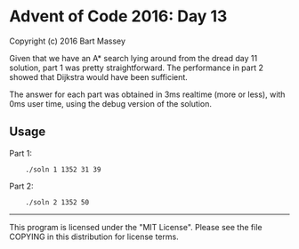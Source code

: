 # Advent of Code 2016: Day 13
Copyright (c) 2016 Bart Massey

Given that we have an A\* search lying around from the dread
day 11 solution, part 1 was pretty straightforward. The
performance in part 2 showed that Dijkstra would have been
sufficient.

The answer for each part was obtained in 3ms realtime (more
or less), with 0ms user time, using the debug version of the
solution.

## Usage

Part 1:

        ./soln 1 1352 31 39

Part 2:

        ./soln 2 1352 50

---

This program is licensed under the "MIT License".
Please see the file COPYING in this distribution
for license terms.
